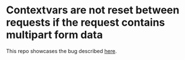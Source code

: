 # Contextvars are not reset between requests if the request contains multipart form data

This repo showcases the bug described [here](https://github.com/encode/starlette/issues/2335).